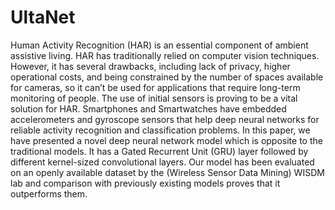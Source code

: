 # UltaNet
Human Activity Recognition (HAR) is an essential component of ambient assistive living. HAR has traditionally relied on computer vision techniques. However, it has several drawbacks, including lack of privacy, higher operational costs, and being constrained by the number of spaces available for cameras, so it can’t be used for applications that require long-term monitoring of people. The use of initial sensors is proving to be a vital solution for HAR. Smartphones and Smartwatches have embedded accelerometers and gyroscope sensors that help deep neural networks for reliable activity recognition and classification problems. In this paper, we have presented a novel deep neural network model which is opposite to the traditional models. It has a Gated Recurrent Unit (GRU) layer followed by different kernel-sized convolutional layers. Our model has been evaluated on an openly available dataset by the (Wireless Sensor Data Mining) WISDM lab and comparison with previously existing models proves that it outperforms them.
